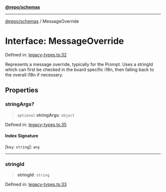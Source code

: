 [**@repo/schemas**](../README.md)

***

[@repo/schemas](../globals.md) / MessageOverride

# Interface: MessageOverride

Defined in: [legacy-types.ts:32](https://github.com/alexqguo/drinking-board-game-v3/blob/6219b44c05bf1b55de4a76da31192aa5179671e8/packages/schemas/src/legacy-types.ts#L32)

Represents a message override, typically for the Prompt. Uses a stringId which can
first be checked in the board specific i18n, then falling back to the overall i18n
if necessary.

## Properties

### stringArgs?

> `optional` **stringArgs**: `object`

Defined in: [legacy-types.ts:35](https://github.com/alexqguo/drinking-board-game-v3/blob/6219b44c05bf1b55de4a76da31192aa5179671e8/packages/schemas/src/legacy-types.ts#L35)

#### Index Signature

\[`key`: `string`\]: `any`

***

### stringId

> **stringId**: `string`

Defined in: [legacy-types.ts:33](https://github.com/alexqguo/drinking-board-game-v3/blob/6219b44c05bf1b55de4a76da31192aa5179671e8/packages/schemas/src/legacy-types.ts#L33)
